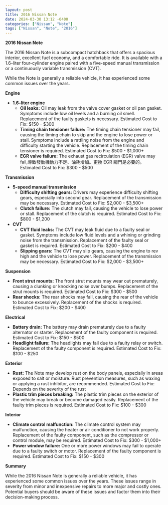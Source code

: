 ```yaml
---
layout: post
title: 2016 Nissan Note
date: 2024-03-30 13:12 -0400
categories: ["Nissan", "Note"]
tags: ["Nissan", "Note", "2016"]
---
```

**2016 Nissan Note**

The 2016 Nissan Note is a subcompact hatchback that offers a spacious interior, excellent fuel economy, and a comfortable ride. It is available with a 1.6-liter four-cylinder engine paired with a five-speed manual transmission or a continuously variable transmission (CVT).

While the Note is generally a reliable vehicle, it has experienced some common issues over the years.

**Engine**

* **1.6-liter engine**
    * **Oil leaks:** Oil may leak from the valve cover gasket or oil pan gasket. Symptoms include low oil levels and a burning oil smell. Replacement of the faulty gaskets is necessary. Estimated Cost to Fix: $150 - $300
    * **Timing chain tensioner failure:** The timing chain tensioner may fail, causing the timing chain to skip and the engine to lose power or stall. Symptoms include a rattling noise from the engine and difficulty starting the vehicle. Replacement of the timing chain tensioner is required. Estimated Cost to Fix: $500 - $1,000+
    * **EGR valve failure:** The exhaust gas recirculation (EGR) valve may fail,導致發動機動力不足、油耗增加。更換 EGR 閥門是必要的。Estimated Cost to Fix: $300 - $500

**Transmission**

* **5-speed manual transmission**
   * **Difficulty shifting gears:** Drivers may experience difficulty shifting gears, especially into second gear. Replacement of the transmission may be necessary. Estimated Cost to Fix: $2,000 - $3,500+
   * **Clutch failure:** The clutch may fail, causing the vehicle to lose power or stall. Replacement of the clutch is required. Estimated Cost to Fix: $800 - $1,200
* **CVT**
   * **CVT fluid leaks:** The CVT may leak fluid due to a faulty seal or gasket. Symptoms include low fluid levels and a whining or grinding noise from the transmission. Replacement of the faulty seal or gasket is required. Estimated Cost to Fix: $200 - $400
   * **Slipping gears:** The CVT may slip gears, causing the engine to rev high and the vehicle to lose power. Replacement of the transmission may be necessary. Estimated Cost to Fix: $2,000 - $3,500+

**Suspension**

* **Front strut mounts:** The front strut mounts may wear out prematurely, causing a clunking or knocking noise over bumps. Replacement of the strut mounts is required. Estimated Cost to Fix: $300 - $500
* **Rear shocks:** The rear shocks may fail, causing the rear of the vehicle to bounce excessively. Replacement of the shocks is required. Estimated Cost to Fix: $200 - $400

**Electrical**

* **Battery drain:** The battery may drain prematurely due to a faulty alternator or starter. Replacement of the faulty component is required. Estimated Cost to Fix: $150 - $500
* **Headlight failure:** The headlights may fail due to a faulty relay or switch. Replacement of the faulty component is required. Estimated Cost to Fix: $100 - $250

**Exterior**

* **Rust:** The Note may develop rust on the body panels, especially in areas exposed to salt or moisture. Rust prevention measures, such as waxing or applying a rust inhibitor, are recommended. Estimated Cost to Fix: Depends on the severity of the rust
* **Plastic trim pieces breaking:** The plastic trim pieces on the exterior of the vehicle may break or become damaged easily. Replacement of the faulty trim pieces is required. Estimated Cost to Fix: $100 - $300

**Interior**

* **Climate control malfunction:** The climate control system may malfunction, causing the heater or air conditioner to not work properly. Replacement of the faulty component, such as the compressor or control module, may be required. Estimated Cost to Fix: $300 - $1,000+
* **Power window failure:** One or more power windows may fail to operate due to a faulty switch or motor. Replacement of the faulty component is required. Estimated Cost to Fix: $150 - $300

**Summary**

While the 2016 Nissan Note is generally a reliable vehicle, it has experienced some common issues over the years. These issues range in severity from minor and inexpensive repairs to more major and costly ones. Potential buyers should be aware of these issues and factor them into their decision-making process.
